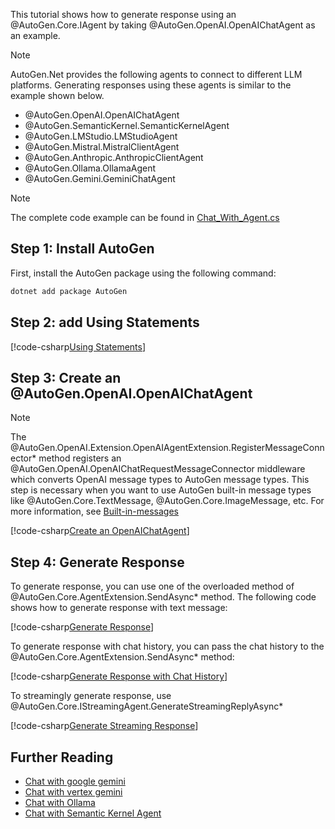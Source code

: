 This tutorial shows how to generate response using an @AutoGen.Core.IAgent by taking @AutoGen.OpenAI.OpenAIChatAgent as an example.

> [!NOTE]
> AutoGen.Net provides the following agents to connect to different LLM platforms. Generating responses using these agents is similar to the example shown below.
> - @AutoGen.OpenAI.OpenAIChatAgent
> - @AutoGen.SemanticKernel.SemanticKernelAgent
> - @AutoGen.LMStudio.LMStudioAgent
> - @AutoGen.Mistral.MistralClientAgent
> - @AutoGen.Anthropic.AnthropicClientAgent
> - @AutoGen.Ollama.OllamaAgent
> - @AutoGen.Gemini.GeminiChatAgent

> [!NOTE]
> The complete code example can be found in [Chat_With_Agent.cs](https://github.com/autogen-ai/autogen/blob/main/dotnet/sample/AutoGen.BasicSamples/GettingStart/Chat_With_Agent.cs)

## Step 1: Install AutoGen

First, install the AutoGen package using the following command:

```bash
dotnet add package AutoGen
```

## Step 2: add Using Statements

[!code-csharp[Using Statements](../../sample/AutoGen.BasicSamples/GettingStart/Chat_With_Agent.cs?name=Using)]

## Step 3: Create an @AutoGen.OpenAI.OpenAIChatAgent

> [!NOTE]
> The @AutoGen.OpenAI.Extension.OpenAIAgentExtension.RegisterMessageConnector* method registers an @AutoGen.OpenAI.OpenAIChatRequestMessageConnector middleware which converts OpenAI message types to AutoGen message types. This step is necessary when you want to use AutoGen built-in message types like @AutoGen.Core.TextMessage, @AutoGen.Core.ImageMessage, etc.
> For more information, see [Built-in-messages](../articles/Built-in-messages.md)

[!code-csharp[Create an OpenAIChatAgent](../../sample/AutoGen.BasicSamples/GettingStart/Chat_With_Agent.cs?name=Create_Agent)]

## Step 4: Generate Response
To generate response, you can use one of the overloaded method of @AutoGen.Core.AgentExtension.SendAsync* method. The following code shows how to generate response with text message:

[!code-csharp[Generate Response](../../sample/AutoGen.BasicSamples/GettingStart/Chat_With_Agent.cs?name=Chat_With_Agent)]

To generate response with chat history, you can pass the chat history to the @AutoGen.Core.AgentExtension.SendAsync* method:

[!code-csharp[Generate Response with Chat History](../../sample/AutoGen.BasicSamples/GettingStart/Chat_With_Agent.cs?name=Chat_With_History)]

To streamingly generate response, use @AutoGen.Core.IStreamingAgent.GenerateStreamingReplyAsync*

[!code-csharp[Generate Streaming Response](../../sample/AutoGen.BasicSamples/GettingStart/Chat_With_Agent.cs?name=Streaming_Chat)]

## Further Reading
- [Chat with google gemini](../articles/AutoGen.Gemini/Chat-with-google-gemini.md)
- [Chat with vertex gemini](../articles/AutoGen.Gemini/Chat-with-vertex-gemini.md)
- [Chat with Ollama](../articles/AutoGen.Ollama/Chat-with-llama.md)
- [Chat with Semantic Kernel Agent](../articles/AutoGen.SemanticKernel/SemanticKernelAgent-simple-chat.md)